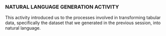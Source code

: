 ### **NATURAL LANGUAGE GENERATION ACTIVITY**
This activity introduced us to the processes involved in transforming tabular data, specifically the dataset that we generated in the previous session, into natural language.

